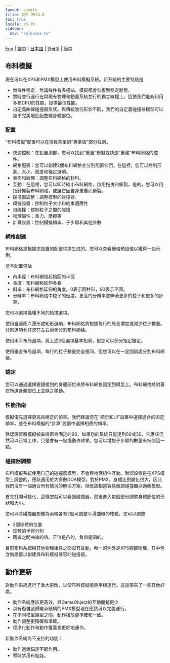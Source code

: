```yaml
---
layout: single
title: 發布 2024.8
toc: true
locale: zh-TW
sidebar:
  nav: "releases-tw"
---
```

[Eng](/dancexr/releases/2024.8) | [繁中](/tw/dancexr/releases/2024.8) | [日本語](/jp/dancexr/releases/2024.8) | [한국어](/kr/dancexr/releases/2024.8) | [简中](/zh/dancexr/releases/2024.8)

## 布料模擬
現在可以在XPS和PMX模型上使用布料模擬系統。新系統的主要特點是

* 無條件穩定，無論條件有多極端，模擬都會恢復到穩定狀態。
* 實時並行運行在與現有物理和動畫系統並行的獨立線程上。這使我們能夠利用多核CPU的性能，提供最佳性能。
* 自定義曲線碰撞器形狀。與傳統幾何形狀不同，我們的自定義碰撞器模型可以幾乎完美地匹配曲線身體部位。

### 配置
“布料模擬”配置可以在演員菜單的“專業版”部分找到。

* 快速控制：在設置頂部，您可以找到“重置”模擬或快速“重建”布料網格的控件。
* 網格配置：您可以創建2個布料網格並分別配置它們。在這裡，您可以控制形狀、大小、密度和錨定選項。
* 表面和紋理：調整布料網格的材料。
* 互動：在這裡，您可以即時縮小布料網格，啟用拖曳和撕裂，是的，您可以用指針撕裂布料網格，或讓它因自身重量而斷裂。
* 碰撞器調整：調整模型的碰撞器。
* 模擬設置：控制粒子大小和約束適應性
* 自碰撞：控制粒子之間的碰撞
* 物理屬性：重力、摩擦等
* 計算設置：控制模擬幀率、子步驟和其他參數

### 網格創建
布料網格是根據您設置的配置程序生成的。您可以查看網格預設值以獲得一些示例。

基本配置包括
* 內半徑：布料網格起始圓的半徑
* 長度：布料網格延伸多長
* 斜率：布料網格延伸的角度。0表示圓柱形，90表示平圓。
* 分辨率：布料網格中粒子的密度。更高的分辨率意味著更多的粒子和更多的計算。

您可以選擇幾種不同的拓撲選項。

使用自適應六邊形或矩形選項，布料網格將根據每行的周長增加或減少粒子數量。分割選項允許您在左右兩側分割布料網格。

使用水平布局選項，與上述2個選項基本相同，但您可以部分指定錨定。

使用垂直布局選項，每行的粒子數量完全相同，但您可以在一定間隔處分割布料網格。

### 錨定
您可以通過選擇要鏈接到的身體部位來將布料網格固定到模型上。布料網格將附著在所選身體部位上並隨之移動。

### 性能指南
模擬優先選擇更高且穩定的幀率。我們建議您在“顯示和UI”設置中選擇適合的固定幀率，並在布料模擬的“計算”設置中選擇相應的幀率。

默認設置將模擬幀率設置為固定的90，如果您的系統只能達到60或30，它應該仍然可以正常工作，只是會有一點慢動作效果。您可以增加子步驟的數量來補償這一點。

### 碰撞器調整
布料模擬系統使用自己的碰撞器模型，不會與物理組件互動。默認設置是在XPS模型上調整的，應該適用於大多數DOA模型。對於PMX，身體比例變化很大，因此我們沒有一個適合所有情況的解決方案，但應該相當容易微調碰撞器以適應模型。

首先打開可視化，這樣您就可以看到碰撞器，然後進入每個部分調整身體部位的形狀和大小。

您可以將碰撞器想像為兩端各有2個可調整平滑曲線的球體。您可以調整
* 2個球體的位置
* 球體的半徑分別
* 兩者之間曲線的值。正值是凸的，負值是凹的。

目前布料系統與其他物理組件之間沒有互動。唯一的例外是XPS胸部物理，其中包含新設置以創建與布料模擬兼容的碰撞器。

## 動作更新
對動作系統進行了重大更改，以使布料模擬能夠平穩運行。這還帶來了一些其他好處。
* 動作系統應該更高效，與GameObject的互動開銷更少
* 具有復雜遞歸繼承結構的PMX模型現在應該可以完美運行。
* 在不同模型類型之間，動作播放更準確和一致。
* 動作調整更精確和準確。
* 程序化動作和動作覆蓋也更好地運作。

新動作系統尚不支持的功能：
* 動作過渡錨定不起作用。
* 暫時禁用布娃娃。
